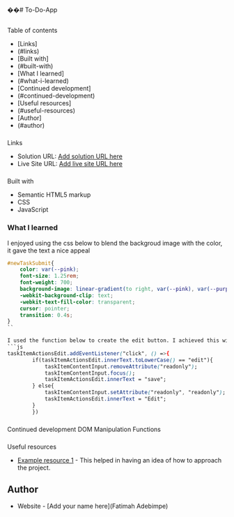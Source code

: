 ��#   T o - D o - A p p 

## 
Table of contents

  - [Links]
  - (#links)
  - [Built with]
  - (#built-with)
  - [What I learned]
  - (#what-i-learned)
  - [Continued development]
  - (#continued-development)
  - [Useful resources]
  - (#useful-resources)
-   [Author]
-   (#author)





###
Links

- Solution URL: [Add solution URL here](https://github.com/EniolaCodes/To-Do-App)
- Live Site URL: [Add live site URL here](https://glowing-travesseiro-55a173.netlify.app)


### 
Built with

- Semantic HTML5 markup
- CSS
- JavaScript



### What I learned

I enjoyed using the css below to blend the backgroud image with the color, it gave the text a nice appeal
```css
#newTaskSubmit{
    color: var(--pink);
    font-size: 1.25rem;
    font-weight: 700;
    background-image: linear-gradient(to right, var(--pink), var(--purple));
    -webkit-background-clip: text;
    -webkit-text-fill-color: transparent;
    cursor: pointer;
    transition: 0.4s;
}
``

I used the function below to create the edit button. I achieved this with the "readonly" attribute. It was quite a discovery.
```js
taskItemActionsEdit.addEventListener("click", () =>{
        if(taskItemActionsEdit.innerText.toLowerCase() == "edit"){
            taskItemContentInput.removeAttribute("readonly");
            taskItemContentInput.focus();
            taskItemActionsEdit.innerText = "save";
        } else{
            taskItemContentInput.setAttribute("readonly", "readonly");
            taskItemActionsEdit.innerText = "Edit";
        }
        })
```


### 
Continued development
DOM Manipulation
Functions


###
Useful resources

- [Example resource 1](https://www.w3schools.com/howto/howto_js_todolist.asp) - This helped in having an idea of how to approach the project.




## Author

- Website - [Add your name here](Fatimah Adebimpe)







 
